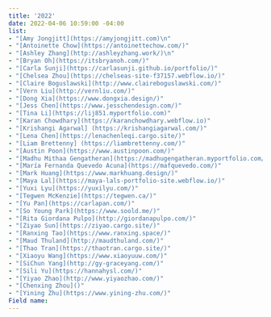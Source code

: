 ```yaml
---
title: '2022'
date: 2022-04-06 10:59:00 -04:00
list:
- "[Amy Jongjitt](https://amyjongjitt.com)\n"
- "[Antoinette Chow](https://antoinettechow.com/)"
- "[Ashley Zhang](http://ashleyzhang.work/)\n"
- "[Bryan Oh](https://itsbryanoh.com/)"
- "[Carla Sunji](https://carlasunji.github.io/portfolio/)"
- "[Chelsea Zhou](https://chelseas-site-f37157.webflow.io/)"
- "[Claire Boguslawski](http://www.claireboguslawski.com/)"
- "[Vern Liu](http://vernliu.com/)"
- "[Dong Xia](https://www.dongxia.design/)"
- "[Jess Chen](https://www.jesschendesign.com/)"
- "[Tina Li](https://lij851.myportfolio.com)"
- "[Karan Chowdhary](https://karanchowdhary.webflow.io)"
- "[Krishangi Agarwal] (https://krishangiagarwal.com/)"
- "[Lena Chen](https://lenachenleqi.cargo.site/)"
- "[Liam Brettenny] (https://liambrettenny.com/)"
- "[Austin Poon](https://www.austinpoon.com/)"
- "[Madhu Mithaa Gengatheran](https://madhugengatheran.myportfolio.com/)"
- "[María Fernanda Quevedo Acuna](https://mafquevedo.com/)"
- "[Mark Huang](https://www.markhuang.design/)"
- "[Maya Lal](https://maya-lals-portfolio-site.webflow.io/)"
- "[Yuxi Lyu](https://yuxilyu.com/)"
- "[Tegwen McKenzie](https://tegwen.ca/)"
- "[Yu Pan](https://carlapan.com/)"
- "[So Young Park](https://www.soold.me/)"
- "[Rita Giordana Pulpo](http://giordanapulpo.com/)"
- "[Ziyao Sun](https://ziyao.cargo.site/)"
- "[Ranxing Tao](https://www.ranxing.space/)"
- "[Maud Thuland](http://maudthuland.com/)"
- "[Thao Tran](https://thaotran.cargo.site/)"
- "[Xiaoyu Wang](https://www.xiaoyuuw.com/)"
- "[SiChun Yang](http://gy-graceyang.com/)"
- "[Sili Yu](https://hannahysl.com/)"
- "[Yiyao Zhao](http://www.yiyaozhao.com/)"
- "[Chenxing Zhou]()"
- "[Yining Zhu](https://www.yining-zhu.com/)"
Field name: 
---
```


